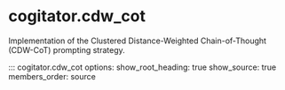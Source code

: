 # cogitator.cdw_cot

Implementation of the Clustered Distance-Weighted Chain-of-Thought (CDW-CoT) prompting strategy.

::: cogitator.cdw_cot
options:
show_root_heading: true
show_source: true
members_order: source
